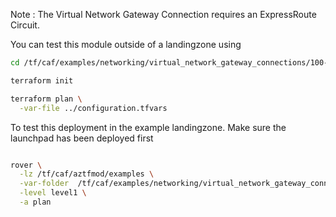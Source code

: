 
Note : The Virtual Network Gateway Connection requires an ExpressRoute Circuit.

You can test this module outside of a landingzone using

```bash
cd /tf/caf/examples/networking/virtual_network_gateway_connections/100-expressroute-gateway-connection/standalone

terraform init

terraform plan \
  -var-file ../configuration.tfvars


```

To test this deployment in the example landingzone. Make sure the launchpad has been deployed first

```bash

rover \
  -lz /tf/caf/aztfmod/examples \
  -var-folder  /tf/caf/examples/networking/virtual_network_gateway_connections/100-expressroute-gateway-connection/ \
  -level level1 \
  -a plan

```